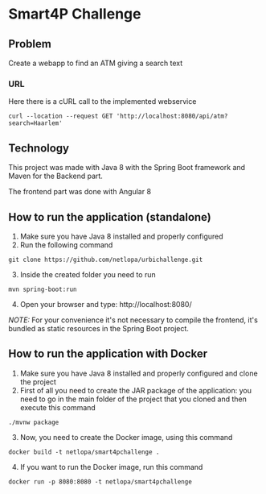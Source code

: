 
# Smart4P Challenge

## Problem

Create a webapp to find an ATM giving a search text

### URL

Here there is a cURL call to the implemented webservice

```
curl --location --request GET 'http://localhost:8080/api/atm?search=Haarlem'
```

## Technology

This project was made with Java 8 with the Spring Boot framework and Maven for the Backend part.

The frontend part was done with Angular 8

## How to run the application (standalone)

1. Make sure you have Java 8 installed and properly configured
2. Run the following command
```
git clone https://github.com/netlopa/urbichallenge.git
```
3. Inside the created folder you need to run 
```
mvn spring-boot:run
```
4. Open your browser and type: http://localhost:8080/

*NOTE:* For your convenience it's not necessary to compile the frontend, it's bundled as static resources in the Spring Boot project.

## How to run the application with Docker

1. Make sure you have Java 8 installed and properly configured and clone the project
2. First of all you need to create the JAR package of the application: you need to go in the main folder of the project that you cloned and then execute this command
```
./mvnw package
```
3. Now, you need to create the Docker image, using this command
```
docker build -t netlopa/smart4pchallenge .
```
4. If you want to run the Docker image, run this command
```
docker run -p 8080:8080 -t netlopa/smart4pchallenge
```



